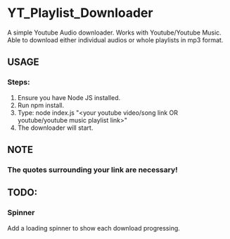 # YT_Playlist_Downloader
A simple Youtube Audio downloader. Works with Youtube/Youtube Music. Able to download either individual audios or whole playlists in mp3 format.

## USAGE
### Steps:
1. Ensure you have Node JS installed.
2. Run npm install.
3. Type: node index.js "<your youtube video/song link OR youtube/youtube music playlist link>" 
4. The downloader will start.

## NOTE
### The quotes surrounding your link are necessary!

## TODO:
### Spinner
Add a loading spinner to show each download progressing.
